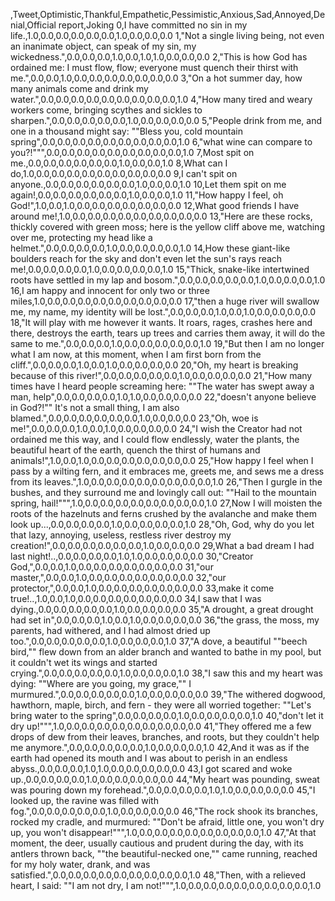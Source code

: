 ,Tweet,Optimistic,Thankful,Empathetic,Pessimistic,Anxious,Sad,Annoyed,Denial,Official report,Joking
0,I have committed no sin in my life.,1.0,0.0,0.0,0.0,0.0,0.0,1.0,0.0,0.0,0.0
1,"Not a single living being, not even an inanimate object, can speak of my sin, my wickedness.",0.0,0.0,0.0,1.0,0.0,1.0,1.0,0.0,0.0,0.0
2,"This is how God has ordained me: I must flow, flow; everyone must quench their thirst with me.",0.0,0.0,1.0,0.0,0.0,0.0,0.0,0.0,0.0,0.0
3,"On a hot summer day, how many animals come and drink my water.",0.0,0.0,0.0,0.0,0.0,0.0,0.0,0.0,0.0,1.0
4,"How many tired and weary workers come, bringing scythes and sickles to sharpen.",0.0,0.0,0.0,0.0,0.0,1.0,0.0,0.0,0.0,0.0
5,"People drink from me, and one in a thousand might say: ""Bless you, cold mountain spring",0.0,0.0,0.0,0.0,0.0,0.0,0.0,0.0,0.0,1.0
6,"what wine can compare to you?!""",0.0,0.0,0.0,0.0,0.0,0.0,0.0,0.0,0.0,1.0
7,Most spit on me.,0.0,0.0,0.0,0.0,0.0,0.0,1.0,0.0,0.0,1.0
8,What can I do,1.0,0.0,0.0,0.0,0.0,0.0,0.0,0.0,0.0,0.0
9,I can't spit on anyone.,0.0,0.0,0.0,0.0,0.0,0.0,1.0,0.0,0.0,1.0
10,Let them spit on me again!,0.0,0.0,0.0,0.0,0.0,0.0,1.0,0.0,0.0,1.0
11,"How happy I feel, oh God!",1.0,0.0,1.0,0.0,0.0,0.0,0.0,0.0,0.0,0.0
12,What good friends I have around me!,1.0,0.0,0.0,0.0,0.0,0.0,0.0,0.0,0.0,0.0
13,"Here are these rocks, thickly covered with green moss; here is the yellow cliff above me, watching over me, protecting my head like a helmet.",0.0,0.0,0.0,0.0,1.0,0.0,0.0,0.0,0.0,1.0
14,How these giant-like boulders reach for the sky and don't even let the sun's rays reach me!,0.0,0.0,0.0,0.0,1.0,0.0,0.0,0.0,0.0,1.0
15,"Thick, snake-like intertwined roots have settled in my lap and bosom.",0.0,0.0,0.0,0.0,0.0,1.0,0.0,0.0,0.0,1.0
16,I am happy and innocent for only two or three miles,1.0,0.0,0.0,0.0,0.0,0.0,0.0,0.0,0.0,0.0
17,"then a huge river will swallow me, my name, my identity will be lost.",0.0,0.0,0.0,1.0,0.0,1.0,0.0,0.0,0.0,0.0
18,"It will play with me however it wants. It roars, rages, crashes here and there, destroys the earth, tears up trees and carries them away, it will do the same to me.",0.0,0.0,0.0,1.0,0.0,0.0,0.0,0.0,0.0,1.0
19,"But then I am no longer what I am now, at this moment, when I am first born from the cliff.",0.0,0.0,0.0,1.0,0.0,1.0,0.0,0.0,0.0,0.0
20,"Oh, my heart is breaking because of this river!",0.0,0.0,0.0,0.0,0.0,1.0,0.0,0.0,0.0,0.0
21,"How many times have I heard people screaming here: ""The water has swept away a man, help",0.0,0.0,0.0,0.0,1.0,1.0,0.0,0.0,0.0,0.0
22,"doesn't anyone believe in God?!"" It's not a small thing, I am also blamed.",0.0,0.0,0.0,0.0,0.0,0.0,1.0,0.0,0.0,0.0
23,"Oh, woe is me!",0.0,0.0,0.0,1.0,0.0,1.0,0.0,0.0,0.0,0.0
24,"I wish the Creator had not ordained me this way, and I could flow endlessly, water the plants, the beautiful heart of the earth, quench the thirst of humans and animals!",1.0,0.0,1.0,0.0,0.0,0.0,0.0,0.0,0.0,0.0
25,"How happy I feel when I pass by a wilting fern, and it embraces me, greets me, and sews me a dress from its leaves.",1.0,0.0,0.0,0.0,0.0,0.0,0.0,0.0,0.0,1.0
26,"Then I gurgle in the bushes, and they surround me and lovingly call out: ""Hail to the mountain spring, hail!""",1.0,0.0,0.0,0.0,0.0,0.0,0.0,0.0,0.0,1.0
27,Now I will moisten the roots of the hazelnuts and ferns crushed by the avalanche and make them look up...,0.0,0.0,0.0,0.0,1.0,0.0,0.0,0.0,0.0,1.0
28,"Oh, God, why do you let that lazy, annoying, useless, restless river destroy my creation!",0.0,0.0,0.0,0.0,0.0,0.0,1.0,0.0,0.0,0.0
29,What a bad dream I had last night!..,0.0,0.0,0.0,0.0,1.0,1.0,0.0,0.0,0.0,0.0
30,"Creator God,",0.0,0.0,1.0,0.0,0.0,0.0,0.0,0.0,0.0,0.0
31,"our master,",0.0,0.0,1.0,0.0,0.0,0.0,0.0,0.0,0.0,0.0
32,"our protector,",0.0,0.0,1.0,0.0,0.0,0.0,0.0,0.0,0.0,0.0
33,make it come true!..,1.0,0.0,1.0,0.0,0.0,0.0,0.0,0.0,0.0,0.0
34,I saw that I was dying.,0.0,0.0,0.0,0.0,0.0,1.0,0.0,0.0,0.0,0.0
35,"A drought, a great drought had set in",0.0,0.0,0.0,1.0,0.0,1.0,0.0,0.0,0.0,0.0
36,"the grass, the moss, my parents, had withered, and I had almost dried up too.",0.0,0.0,0.0,0.0,0.0,1.0,0.0,0.0,0.0,1.0
37,"A dove, a beautiful ""beech bird,"" flew down from an alder branch and wanted to bathe in my pool, but it couldn't wet its wings and started crying.",0.0,0.0,0.0,0.0,0.0,1.0,0.0,0.0,0.0,1.0
38,"I saw this and my heart was dying: ""Where are you going, my grace,"" I murmured.",0.0,0.0,0.0,0.0,0.0,1.0,0.0,0.0,0.0,0.0
39,"The withered dogwood, hawthorn, maple, birch, and fern - they were all worried together: ""Let's bring water to the spring",0.0,0.0,0.0,0.0,1.0,0.0,0.0,0.0,0.0,1.0
40,"don't let it dry up!""",1.0,0.0,0.0,0.0,0.0,0.0,0.0,0.0,0.0,0.0
41,"They offered me a few drops of dew from their leaves, branches, and roots, but they couldn't help me anymore.",0.0,0.0,0.0,0.0,0.0,1.0,0.0,0.0,0.0,1.0
42,And it was as if the earth had opened its mouth and I was about to perish in an endless abyss.,0.0,0.0,0.0,1.0,1.0,0.0,0.0,0.0,0.0,0.0
43,I got scared and woke up.,0.0,0.0,0.0,0.0,1.0,0.0,0.0,0.0,0.0,0.0
44,"My heart was pounding, sweat was pouring down my forehead.",0.0,0.0,0.0,0.0,1.0,1.0,0.0,0.0,0.0,0.0
45,"I looked up, the ravine was filled with fog.",0.0,0.0,0.0,0.0,0.0,1.0,0.0,0.0,0.0,0.0
46,"The rock shook its branches, rocked my cradle, and murmured: ""Don't be afraid, little one, you won't dry up, you won't disappear!""",1.0,0.0,0.0,0.0,0.0,0.0,0.0,0.0,0.0,1.0
47,"At that moment, the deer, usually cautious and prudent during the day, with its antlers thrown back, ""the beautiful-necked one,"" came running, reached for my holy water, drank, and was satisfied.",0.0,0.0,0.0,0.0,0.0,0.0,0.0,0.0,0.0,1.0
48,"Then, with a relieved heart, I said: ""I am not dry, I am not!""",1.0,0.0,0.0,0.0,0.0,0.0,0.0,0.0,0.0,1.0
